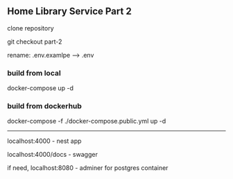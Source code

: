 ## Home Library Service Part 2

clone repository

git checkout part-2

rename: .env.examlpe --> .env

### build from local

docker-compose up -d

### build from dockerhub

docker-compose -f ./docker-compose.public.yml up -d

---

localhost:4000 - nest app

localhost:4000/docs - swagger

if need, localhost:8080 - adminer for postgres container
